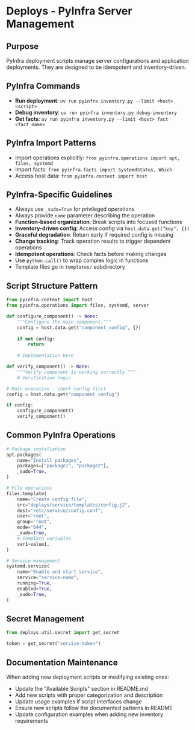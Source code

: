 # Deploys - PyInfra Server Management

## Purpose
PyInfra deployment scripts manage server configurations and application deployments. They are designed to be idempotent and inventory-driven.

## PyInfra Commands
- **Run deployment**: `uv run pyinfra inventory.py --limit <host> <script>`
- **Debug inventory**: `uv run pyinfra inventory.py debug-inventory`
- **Get facts**: `uv run pyinfra inventory.py --limit <host> fact <fact_name>`

## PyInfra Import Patterns
- Import operations explicitly: `from pyinfra.operations import apt, files, systemd`
- Import facts: `from pyinfra.facts import SystemdStatus, Which`
- Access host data: `from pyinfra.context import host`

## PyInfra-Specific Guidelines
- Always use `_sudo=True` for privileged operations
- Always provide `name` parameter describing the operation
- **Function-based organization**: Break scripts into focused functions
- **Inventory-driven config**: Access config via `host.data.get("key", {})`
- **Graceful degradation**: Return early if required config is missing
- **Change tracking**: Track operation results to trigger dependent operations
- **Idempotent operations**: Check facts before making changes
- Use `python.call()` to wrap complex logic in functions
- Template files go in `templates/` subdirectory

## Script Structure Pattern
```python
from pyinfra.context import host
from pyinfra.operations import files, systemd, server

def configure_component() -> None:
    """Configure the main component."""
    config = host.data.get("component_config", {})
    
    if not config:
        return
    
    # Implementation here

def verify_component() -> None:
    """Verify component is working correctly."""
    # Verification logic

# Main execution - check config first
config = host.data.get("component_config")

if config:
    configure_component()
    verify_component()
```

## Common PyInfra Operations
```python
# Package installation
apt.packages(
    name="Install packages",
    packages=["package1", "package2"],
    _sudo=True,
)

# File operations
files.template(
    name="Create config file",
    src="deploys/service/templates/config.j2",
    dest="/etc/service/config.conf",
    user="root",
    group="root",
    mode="644",
    _sudo=True,
    # Template variables
    var1=value1,
)

# Service management
systemd.service(
    name="Enable and start service",
    service="service-name",
    running=True,
    enabled=True,
    _sudo=True,
)
```

## Secret Management
```python
from deploys.util.secret import get_secret

token = get_secret("service-token")
```

## Documentation Maintenance
When adding new deployment scripts or modifying existing ones:
- Update the "Available Scripts" section in README.md
- Add new scripts with proper categorization and description
- Update usage examples if script interfaces change
- Ensure new scripts follow the documented patterns in README
- Update configuration examples when adding new inventory requirements